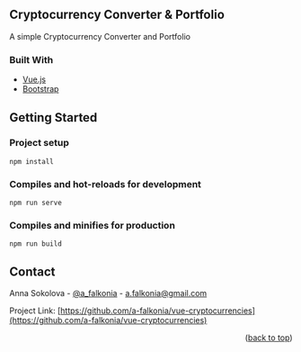 ## Cryptocurrency Converter & Portfolio
A simple Cryptocurrency Converter and Portfolio

### Built With

* [Vue.js](https://vuejs.org/)
* [Bootstrap](https://getbootstrap.com)

## Getting Started
### Project setup
```
npm install
```

### Compiles and hot-reloads for development
```
npm run serve
```

### Compiles and minifies for production
```
npm run build
```

## Contact

Anna Sokolova - [@a_falkonia](https://t.me/a_falkonia) - a.falkonia@gmail.com

Project Link: [https://github.com/a-falkonia/vue-cryptocurrencies](https://github.com/a-falkonia/vue-cryptocurrencies)

<p align="right">(<a href="#top">back to top</a>)</p>
